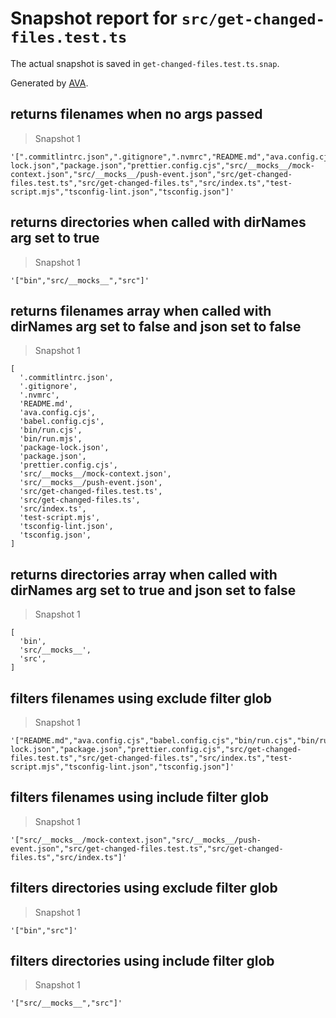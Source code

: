 # Snapshot report for `src/get-changed-files.test.ts`

The actual snapshot is saved in `get-changed-files.test.ts.snap`.

Generated by [AVA](https://avajs.dev).

## returns filenames when no args passed

> Snapshot 1

    '[".commitlintrc.json",".gitignore",".nvmrc","README.md","ava.config.cjs","babel.config.cjs","bin/run.cjs","bin/run.mjs","package-lock.json","package.json","prettier.config.cjs","src/__mocks__/mock-context.json","src/__mocks__/push-event.json","src/get-changed-files.test.ts","src/get-changed-files.ts","src/index.ts","test-script.mjs","tsconfig-lint.json","tsconfig.json"]'

## returns directories when called with dirNames arg set to true

> Snapshot 1

    '["bin","src/__mocks__","src"]'

## returns filenames array when called with dirNames arg set to false and json set to false

> Snapshot 1

    [
      '.commitlintrc.json',
      '.gitignore',
      '.nvmrc',
      'README.md',
      'ava.config.cjs',
      'babel.config.cjs',
      'bin/run.cjs',
      'bin/run.mjs',
      'package-lock.json',
      'package.json',
      'prettier.config.cjs',
      'src/__mocks__/mock-context.json',
      'src/__mocks__/push-event.json',
      'src/get-changed-files.test.ts',
      'src/get-changed-files.ts',
      'src/index.ts',
      'test-script.mjs',
      'tsconfig-lint.json',
      'tsconfig.json',
    ]

## returns directories array when called with dirNames arg set to true and json set to false

> Snapshot 1

    [
      'bin',
      'src/__mocks__',
      'src',
    ]

## filters filenames using exclude filter glob

> Snapshot 1

    '["README.md","ava.config.cjs","babel.config.cjs","bin/run.cjs","bin/run.mjs","package-lock.json","package.json","prettier.config.cjs","src/get-changed-files.test.ts","src/get-changed-files.ts","src/index.ts","test-script.mjs","tsconfig-lint.json","tsconfig.json"]'

## filters filenames using include filter glob

> Snapshot 1

    '["src/__mocks__/mock-context.json","src/__mocks__/push-event.json","src/get-changed-files.test.ts","src/get-changed-files.ts","src/index.ts"]'

## filters directories using exclude filter glob

> Snapshot 1

    '["bin","src"]'

## filters directories using include filter glob

> Snapshot 1

    '["src/__mocks__","src"]'

